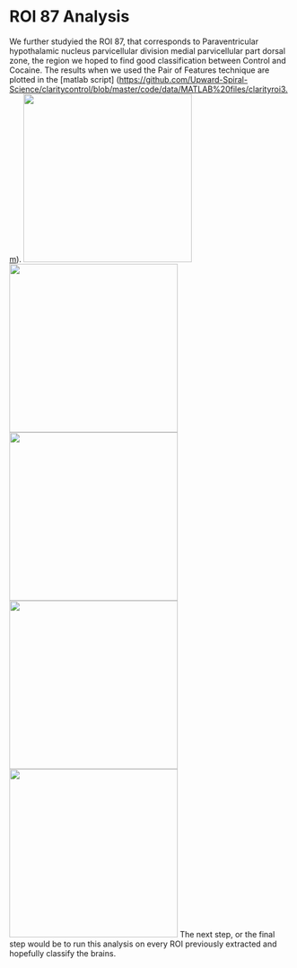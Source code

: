 # ROI 87 Analysis 
We further studyied the ROI 87, that corresponds to Paraventricular hypothalamic nucleus parvicellular division medial parvicellular part dorsal zone,
the region we hoped to find good classification between Control and Cocaine. 
The results when we used the Pair of Features technique are plotted in the [matlab script] (https://github.com/Upward-Spiral-Science/claritycontrol/blob/master/code/data/MATLAB%20files/clarityroi3.m). 
<img src="claritycontrol/figs/ROI87/87_mean.jpg" data-canonical-src="claritycontrol/figs/ROI87/87_mean.jpg" width="300" />
<img src="claritycontrol/figs/ROI87/87_mean.jpg" data-canonical-src="claritycontrol/figs/ROI87/87_mean.jpg" width="300" />
<img src="claritycontrol/figs/ROI87/87_mean.jpg" data-canonical-src="claritycontrol/figs/ROI87/87_mean.jpg" width="300" />
<img src="claritycontrol/figs/ROI87/87_mean.jpg" data-canonical-src="claritycontrol/figs/ROI87/87_mean.jpg" width="300" />
<img src="claritycontrol/figs/ROI87/87_mean.jpg" data-canonical-src="claritycontrol/figs/ROI87/87_mean.jpg" width="300" />
The next step, or the final step would be to run this analysis on every ROI previously extracted and hopefully classify the brains. 
